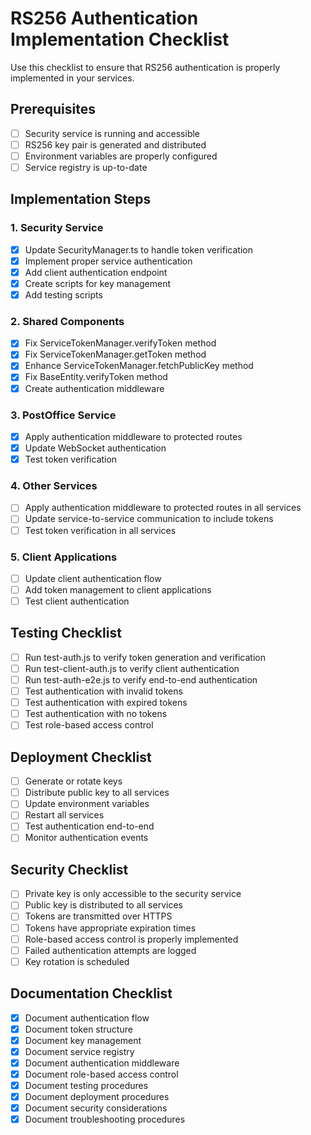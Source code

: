 # RS256 Authentication Implementation Checklist

Use this checklist to ensure that RS256 authentication is properly implemented in your services.

## Prerequisites

- [ ] Security service is running and accessible
- [ ] RS256 key pair is generated and distributed
- [ ] Environment variables are properly configured
- [ ] Service registry is up-to-date

## Implementation Steps

### 1. Security Service

- [x] Update SecurityManager.ts to handle token verification
- [x] Implement proper service authentication
- [x] Add client authentication endpoint
- [x] Create scripts for key management
- [x] Add testing scripts

### 2. Shared Components

- [x] Fix ServiceTokenManager.verifyToken method
- [x] Fix ServiceTokenManager.getToken method
- [x] Enhance ServiceTokenManager.fetchPublicKey method
- [x] Fix BaseEntity.verifyToken method
- [x] Create authentication middleware

### 3. PostOffice Service

- [x] Apply authentication middleware to protected routes
- [x] Update WebSocket authentication
- [x] Test token verification

### 4. Other Services

- [ ] Apply authentication middleware to protected routes in all services
- [ ] Update service-to-service communication to include tokens
- [ ] Test token verification in all services

### 5. Client Applications

- [ ] Update client authentication flow
- [ ] Add token management to client applications
- [ ] Test client authentication

## Testing Checklist

- [ ] Run test-auth.js to verify token generation and verification
- [ ] Run test-client-auth.js to verify client authentication
- [ ] Run test-auth-e2e.js to verify end-to-end authentication
- [ ] Test authentication with invalid tokens
- [ ] Test authentication with expired tokens
- [ ] Test authentication with no tokens
- [ ] Test role-based access control

## Deployment Checklist

- [ ] Generate or rotate keys
- [ ] Distribute public key to all services
- [ ] Update environment variables
- [ ] Restart all services
- [ ] Test authentication end-to-end
- [ ] Monitor authentication events

## Security Checklist

- [ ] Private key is only accessible to the security service
- [ ] Public key is distributed to all services
- [ ] Tokens are transmitted over HTTPS
- [ ] Tokens have appropriate expiration times
- [ ] Role-based access control is properly implemented
- [ ] Failed authentication attempts are logged
- [ ] Key rotation is scheduled

## Documentation Checklist

- [x] Document authentication flow
- [x] Document token structure
- [x] Document key management
- [x] Document service registry
- [x] Document authentication middleware
- [x] Document role-based access control
- [x] Document testing procedures
- [x] Document deployment procedures
- [x] Document security considerations
- [x] Document troubleshooting procedures
